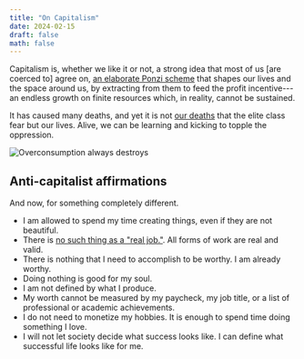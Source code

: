 ```yaml
---
title: "On Capitalism"
date: 2024-02-15
draft: false
math: false
---
```


Capitalism is, whether we like it or not, a strong idea that most of us
[are coerced to] agree on,
[an elaborate Ponzi scheme](https://crimethinc.com/posters/capitalism-is-a-pyramid-scheme) that shapes our
lives and the space around us, by extracting from them to feed
the profit incentive---an endless growth on finite resources which, in
reality, cannot be sustained.

It has caused many deaths, and yet it is not [our deaths](/death) that
the elite class fear but our lives. Alive, we can be learning and
kicking to topple the oppression.

![Overconsumption always destroys](/image/capitalism.jpg)

## Anti-capitalist affirmations

And now, for something completely different.

- I am allowed to spend my time creating things, even if they are not
  beautiful.
- There is [no such thing as a "real job."](/anti-work). All forms of
  work are real and valid.
- There is nothing that I need to accomplish to be worthy. I am already
  worthy.
- Doing nothing is good for my soul.
- I am not defined by what I produce.
- My worth cannot be measured by my paycheck, my job title, or a list of
  professional or academic achievements.
- I do not need to monetize my hobbies. It is enough to spend time doing
  something I love.
- I will not let society decide what success looks like. I can define
  what successful life looks like for me.
